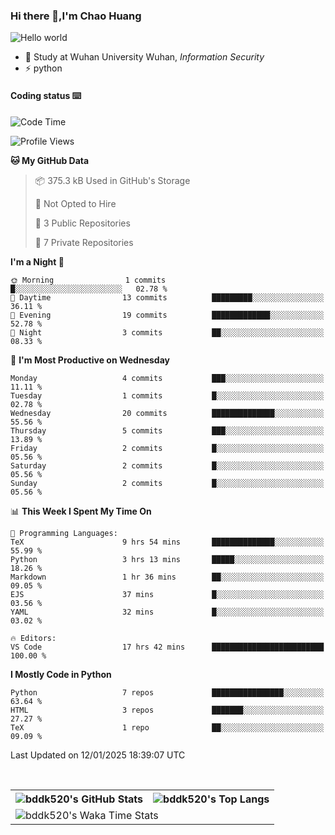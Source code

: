 ### Hi there 👋,I'm Chao Huang


<img src="https://raw.githubusercontent.com/sagar-viradiya/sagar-viradiya/master/resources/banner.png" alt="Hello world">


<br/>


- 🍻  Study at Wuhan University Wuhan, _Information Security_
- ⚡  python



#### Coding status  ⌨️

<!--START_SECTION:waka-->
![Code Time](http://img.shields.io/badge/Code%20Time-611%20hrs%2037%20mins-blue)

![Profile Views](http://img.shields.io/badge/Profile%20Views-1-blue)

**🐱 My GitHub Data** 

> 📦 375.3 kB Used in GitHub's Storage 
 > 
> 🚫 Not Opted to Hire
 > 
> 📜 3 Public Repositories 
 > 
> 🔑 7 Private Repositories 
 > 
**I'm a Night 🦉** 

```text
🌞 Morning                1 commits           █░░░░░░░░░░░░░░░░░░░░░░░░   02.78 % 
🌆 Daytime                13 commits          █████████░░░░░░░░░░░░░░░░   36.11 % 
🌃 Evening                19 commits          █████████████░░░░░░░░░░░░   52.78 % 
🌙 Night                  3 commits           ██░░░░░░░░░░░░░░░░░░░░░░░   08.33 % 
```
📅 **I'm Most Productive on Wednesday** 

```text
Monday                   4 commits           ███░░░░░░░░░░░░░░░░░░░░░░   11.11 % 
Tuesday                  1 commits           █░░░░░░░░░░░░░░░░░░░░░░░░   02.78 % 
Wednesday                20 commits          ██████████████░░░░░░░░░░░   55.56 % 
Thursday                 5 commits           ███░░░░░░░░░░░░░░░░░░░░░░   13.89 % 
Friday                   2 commits           █░░░░░░░░░░░░░░░░░░░░░░░░   05.56 % 
Saturday                 2 commits           █░░░░░░░░░░░░░░░░░░░░░░░░   05.56 % 
Sunday                   2 commits           █░░░░░░░░░░░░░░░░░░░░░░░░   05.56 % 
```


📊 **This Week I Spent My Time On** 

```text
💬 Programming Languages: 
TeX                      9 hrs 54 mins       ██████████████░░░░░░░░░░░   55.99 % 
Python                   3 hrs 13 mins       █████░░░░░░░░░░░░░░░░░░░░   18.26 % 
Markdown                 1 hr 36 mins        ██░░░░░░░░░░░░░░░░░░░░░░░   09.05 % 
EJS                      37 mins             █░░░░░░░░░░░░░░░░░░░░░░░░   03.56 % 
YAML                     32 mins             █░░░░░░░░░░░░░░░░░░░░░░░░   03.02 % 

🔥 Editors: 
VS Code                  17 hrs 42 mins      █████████████████████████   100.00 % 
```

**I Mostly Code in Python** 

```text
Python                   7 repos             ████████████████░░░░░░░░░   63.64 % 
HTML                     3 repos             ███████░░░░░░░░░░░░░░░░░░   27.27 % 
TeX                      1 repo              ██░░░░░░░░░░░░░░░░░░░░░░░   09.09 % 
```




 Last Updated on 12/01/2025 18:39:07 UTC
<!--END_SECTION:waka-->

<br/>

<table>
  <tr>
    <th>
      <img alt="bddk520's GitHub Stats" src="https://github-readme-stats-git-masterrstaa-rickstaa.vercel.app/api?username=bddk520&show_icons=true&theme=transparent&hide_border=true" align="center" />
    </th>
    <th>
      <img alt="bddk520's Top Langs" src="https://github-readme-stats-git-masterrstaa-rickstaa.vercel.app/api/top-langs/?username=bddk520&layout=compact&theme=transparent&hide_border=true&langs_count=10&hide=CMake" align="center" /> 
    </th>
  </tr>
  <tr>
    <td colspan=2>
      <img alt="bddk520's Waka Time Stats" src="https://github-readme-stats.vercel.app/api/wakatime?username=bddk&hide_border=true&layout=compact&theme=transparent&custom_title=WorkTimeThisWeek&range=last_7_days" align="center"/>
    </td>
  </tr>
</table>
